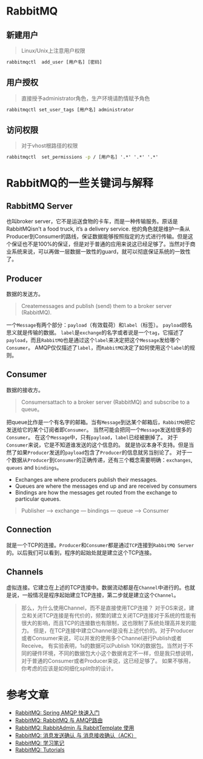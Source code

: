 # RabbitMQ

## 新建用户

> Linux/Unix上注意用户权限

```cmd
rabbitmqctl  add_user [用户名] [密码]
```

## 用户授权

> 直接授予administrator角色，生产环境请酌情赋予角色

```cmd
rabbitmqctl set_user_tags [用户名] administrator
```

## 访问权限

> 对于vhost根路径的权限

```cmd
rabbitmqctl  set_permissions -p / [用户名] '.*' '.*' '.*'
```

# RabbitMQ的一些关键词与解释

## RabbitMQ Server

也叫broker server，它不是运送食物的卡车，而是一种传输服务。原话是RabbitMQisn’t a food truck, it’s a delivery service. 他的角色就是维护一条从Producer到Consumer的路线，保证数据能够按照指定的方式进行传输。但是这个保证也不是100%的保证，但是对于普通的应用来说这已经足够了。当然对于商业系统来说，可以再做一层数据一致性的guard，就可以彻底保证系统的一致性了。

## Producer 
数据的发送方。
> Createmessages and publish (send) them to a broker server (RabbitMQ).

一个`Message`有两个部分：`payload`（有效载荷）和`label`（标签）。
`payload`顾名思义就是传输的数据。
`label`是`exchange`的名字或者说是一个`tag`，它描述了`payload`，而且`RabbitMQ`也是通过这个`label`来决定把这个`Message`发给哪个`Consumer`。
AMQP仅仅描述了`label`，而`RabbitMQ`决定了如何使用这个`label`的规则。

## Consumer
数据的接收方。
> Consumersattach to a broker server (RabbitMQ) and subscribe to a queue。

把queue比作是一个有名字的邮箱。当有`Message`到达某个邮箱后，`RabbitMQ`把它发送给它的某个订阅者即`Consumer`。
当然可能会把同一个`Message`发送给很多的`Consumer`。
在这个`Message`中，只有`payload`，`label`已经被删掉了。
对于`Consumer`来说，它是不知道谁发送的这个信息的。
就是协议本身不支持。但是当然了如果`Producer`发送的`payload`包含了`Producer`的信息就另当别论了。
对于一个数据从`Producer`到`Consumer`的正确传递，还有三个概念需要明确：`exchanges`, `queues` and `bindings`。
- Exchanges are where producers publish their messages.
- Queues are where the messages end up and are received by consumers
- Bindings are how the messages get routed from the exchange to particular queues.

> Publisher —> exchange — bindings — queue —> Consumer

## Connection

就是一个TCP的连接。`Producer`和`Consumer`都是通过`TCP`连接到`RabbitMQ Server`的。以后我们可以看到，程序的起始处就是建立这个TCP连接。

## Channels

虚拟连接。它建立在上述的TCP连接中。数据流动都是在`Channel`中进行的。也就是说，一般情况是程序起始建立TCP连接，第二步就是建立这个`Channel`。

> 那么，为什么使用Channel，而不是直接使用TCP连接？
> 对于OS来说，建立和关闭TCP连接是有代价的，频繁的建立关闭TCP连接对于系统的性能有很大的影响，而且TCP的连接数也有限制，这也限制了系统处理高并发的能力。
> 但是，在TCP连接中建立Channel是没有上述代价的。对于Producer或者Consumer来说，可以并发的使用多个Channel进行Publish或者Receive。
> 有实验表明，1s的数据可以Publish 10K的数据包。当然对于不同的硬件环境，不同的数据包大小这个数据肯定不一样，但是我只想说明，对于普通的Consumer或者Producer来说，这已经足够了。
> 如果不够用，你考虑的应该是如何细化split你的设计。


# 参考文章

- [RabbitMQ: Spring AMQP 快速入门](https://www.jianshu.com/p/935746eb37b2)
- [RabbitMQ: RabbitMQ 与 AMQP路由](https://www.jianshu.com/p/65906181393e)
- [RabbitMQ: RabbitAdmin 与 RabbitTemplate 使用](https://www.jianshu.com/p/e647758a7c50)
- [RabbitMQ: 消息发送确认 与 消息接收确认（ACK）](https://www.jianshu.com/p/2c5eebfd0e95)
- [RabbitMQ: 学习笔记](https://blog.csdn.net/doc_sgl/article/details/50615496)
- [RabbitMQ: Tutorials](https://www.rabbitmq.com/getstarted.html)

